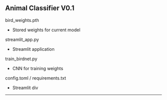 Animal Classifier V0.1
---
bird_weights.pth
- Stored weights for current model
  
streamlit_app.py
- Streamlit application
  
train_birdnet.py
- CNN for training weights
  
config.toml / requirements.txt
- Streamlit div
---
